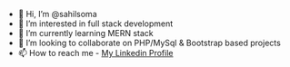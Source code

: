 - 👋 Hi, I’m @sahilsoma
- 👀 I’m interested in full stack development
- 🌱 I’m currently learning MERN stack
- 💞️ I’m looking to collaborate on PHP/MySql & Bootstrap based projects
- 📫 How to reach me - [My Linkedin Profile](https://www.linkedin.com/in/sahilsoma)

<!---
sahilsoma/sahilsoma is a ✨ special ✨ repository because its `README.md` (this file) appears on your GitHub profile.
You can click the Preview link to take a look at your changes.
--->
